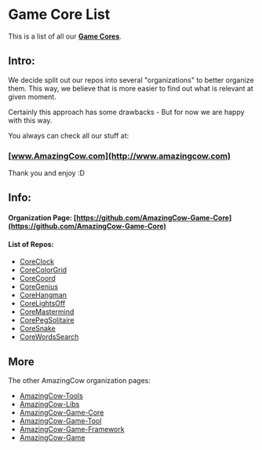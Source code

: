 # Game Core List

This is a list of all our **[Game Cores](https://github.com/AmazingCow-Game-Core)**.

<!-- ####################################################################### -->

## Intro:

We decide split out our repos into several "organizations" to better organize
them. This way, we believe that is more easier to find out what is relevant
at given moment.

Certainly this approach has some drawbacks - But for now we are happy with this
way.


You always can check all our stuff at:
### [www.AmazingCow.com](http://www.amazingcow.com)

Thank you and enjoy :D

<!-- ####################################################################### -->

## Info:

#### Organization Page: [https://github.com/AmazingCow-Game-Core](https://github.com/AmazingCow-Game-Core)

#### List of Repos:

* [CoreClock](https://github.com/AmazingCow-Game-Core/CoreClock)
* [CoreColorGrid](https://github.com/AmazingCow-Game-Core/CoreColorGrid)
* [CoreCoord](https://github.com/AmazingCow-Game-Core/CoreCoord)
* [CoreGenius](https://github.com/AmazingCow-Game-Core/CoreGenius)
* [CoreHangman](https://github.com/AmazingCow-Game-Core/CoreHangman)
* [CoreLightsOff](https://github.com/AmazingCow-Game-Core/CoreLightsOff)
* [CoreMastermind](https://github.com/AmazingCow-Game-Core/CoreMastermind)
* [CorePegSolitaire](https://github.com/AmazingCow-Game-Core/CorePegSolitaire)
* [CoreSnake](https://github.com/AmazingCow-Game-Core/CoreSnake)
* [CoreWordsSearch](https://github.com/AmazingCow-Game-Core/CoreWordsSearch)


<!-- ####################################################################### -->

## More

The other AmazingCow organization pages:

* [AmazingCow-Tools](https://github.com/AmazingCow-Tools)
* [AmazingCow-Libs](https://github.com/AmazingCow-Libs)
* [AmazingCow-Game-Core](https://github.com/AmazingCow-Game-Core)
* [AmazingCow-Game-Tool](https://github.com/AmazingCow-Game-Tool)
* [AmazingCow-Game-Framework](https://github.com/AmazingCow-Game-Framework)
* [AmazingCow-Game](https://github.com/AmazingCow-Game)
